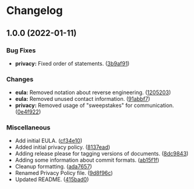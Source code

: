 # Changelog

## 1.0.0 (2022-01-11)


### Bug Fixes

* **privacy:** Fixed order of statements. ([3b9af91](https://github.com/monetr/legal/commit/3b9af91d1aa5cda2087fdc7cf636ad8b677d4c87))


### Changes

* **eula:** Removed notation about reverse engineering. ([1205203](https://github.com/monetr/legal/commit/1205203c5ddfba9100daec91c1eeafcd7d4a2853))
* **eula:** Removed unused contact information. ([91abbf7](https://github.com/monetr/legal/commit/91abbf735b139eba6f9250473352375bd45a9fe8))
* **privacy:** Removed usage of "sweepstakes" for communication. ([0e4f922](https://github.com/monetr/legal/commit/0e4f922870eeac3b52361c7974d92c8e37532f2f))


### Miscellaneous

* Add initial EULA. ([cf34e10](https://github.com/monetr/legal/commit/cf34e10e920b1d646a7fbb43622f4d04e1709930))
* Added initial privacy policy. ([8137ead](https://github.com/monetr/legal/commit/8137ead4314e581c943e99e67527754113b6fca0))
* Adding release please for tagging versions of documents. ([8dc9843](https://github.com/monetr/legal/commit/8dc984350e8c9b1cf037c801e2c495407debe420))
* Adding some information about commit formats. ([ab15f1f](https://github.com/monetr/legal/commit/ab15f1f1a494ebf09bdf4dc5e963ad34828c4f45))
* Cleanup formatting. ([ada7657](https://github.com/monetr/legal/commit/ada76573c8c34f2af2a43f0a2e059ced4bef38bd))
* Renamed Privacy Policy file. ([9d8f96c](https://github.com/monetr/legal/commit/9d8f96c13733ce8bdfeeaca3f333815d643ca7df))
* Updated README. ([415bad0](https://github.com/monetr/legal/commit/415bad0f3c38e5a4e8e74a31557dfed056fb6c63))
